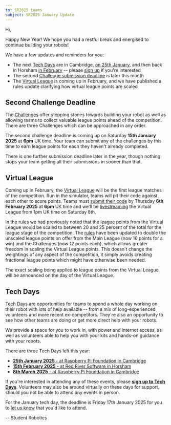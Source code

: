 ```yaml
---
to: SR2025 teams
subject: SR2025 January Update
---
```


Hi,

Happy New Year! We hope you had a restful break and energised to continue building your robots!

We have a few updates and reminders for you:

* The next [Tech Days][tech-days] are in Cambridge, [on 25th January][cambridge-tech-day-january], and then back in Horsham [in February][horsham-tech-day-february] -- please [sign up][tech-day-signup] if you're interested
* The second [Challenge submission deadline][challenge-deadline] is later this month
* The [Virtual League][virtual-league] is coming up in February, and we have published a rules update clarifying how virtual league points are scaled

## Second Challenge Deadline

The [Challenges][challenges] offer stepping stones towards building your robot as well as allowing teams to collect valuable league points ahead of the competition. There are three Challenges which can be approached in any order.

The second challenge deadline is coming up on Saturday **15th January 2025** at **6pm** UK time. Your team can submit any of the challenges by this time to earn league points for each they haven't already completed.

There is one further submission deadline later in the year, though nothing stops your team getting all their submissions in sooner than that.

## Virtual League

Coming up in February, the [Virtual League][virtual-league] will be the first league matches of the competition. Run in the simulator, teams will pit their code against each other to score points. Teams must [submit their code][code-submitter-docs] by Thursday **6th February 2025** at **6pm** UK time and we'll be [livestreaming][virtual-league-livestream] the Virtual League from 1pm UK time on Saturday 8th.

In the rules we had previously noted that the league points from the Virtual League would be scaled to between 20 and 25 percent of the total for the league stage of the competition. The [rules][rulebook] have been updated to double the unscaled league points on offer from the Main League (now 16 points for a win) and the Challenges (now 12 points each), which allows greater freedom in scaling the Virtual League points. This doesn't change the weightings of any aspect of the competition, it simply avoids creating fractional league points which might have otherwise been needed.

The exact scaling being applied to league points from the Virtual League will be announced on the day of the Virtual League.

## Tech Days

[Tech Days][tech-days] are opportunities for teams to spend a whole day working on their robot with lots of help available -- from a mix of long-experienced volunteers and more recent ex-competitors. They're also an opportunity to see how other teams are doing or get more direct help with your robots.

We provide a space for you to work in, with power and internet access, as well as volunteers able to help you with your kits and hands-on guidance with your robots.

There are three Tech Days left this year:

* [**25th January 2025** - at Raspberry Pi Foundation in Cambridge][cambridge-tech-day-january]
* [**15th February 2025** - at Red River Software in Horsham][horsham-tech-day-february]
* [**8th March 2025** - at Raspberry Pi Foundation in Cambridge][cambridge-tech-day-march]

If you're interested in attending any of these events, please **[sign up to Tech Days][tech-day-signup]**.
Volunteers may also be around virtually on these days for support, should you not be able to attend any events in person.

For the January tech day, the deadline is Friday 17th January 2025 for you to [let us know][tech-day-signup] that you'd like to attend.

-- Student Robotics


[challenge-deadline]: https://studentrobotics.org/events/sr2025/second-challenge-submission-deadline/
[cambridge-tech-day-january]: https://studentrobotics.org/events/sr2025/cambridge-tech-day-january
[horsham-tech-day-february]: https://studentrobotics.org/events/sr2025/horsham-tech-day-february
[cambridge-tech-day-march]: https://studentrobotics.org/events/sr2025/cambridge-tech-day-march
[challenges]: https://studentrobotics.org/docs/resources/2025/challenges.html
[virtual-league]: https://studentrobotics.org/events/sr2025/virtual-competition
[virtual-league-livestream]: https://www.youtube.com/live/p0KxrRNTGBs
[code-submitter-docs]: https://studentrobotics.org/docs/tutorials/code_submitter
[rulebook]: https://studentrobotics.org/docs/resources/2025/rulebook.html
[tech-days]: https://studentrobotics.org/docs/robots_101/tech_days
[tech-day-signup]: https://forms.gle/SpZnqpUAaRbxwy2C9
